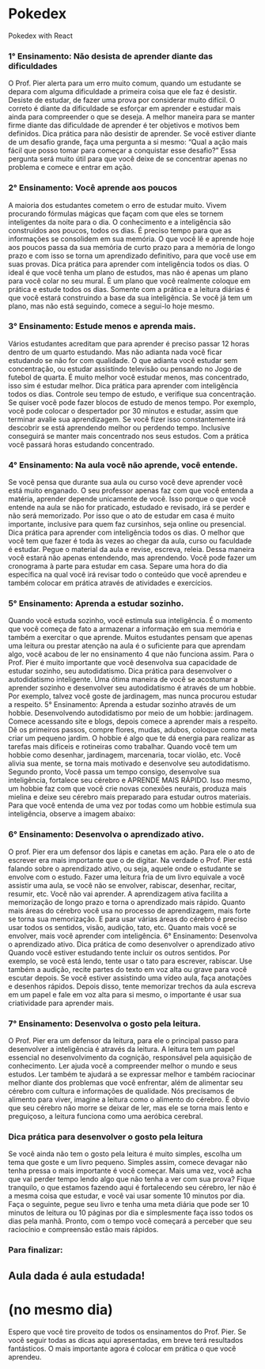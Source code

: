 # Pokedex
 Pokedex with React

### 1° Ensinamento: Não desista de aprender diante das dificuldades

O Prof. Pier alerta para um erro muito comum, quando um estudante se
depara com alguma dificuldade a primeira coisa que ele faz é desistir.
Desiste de estudar, de fazer uma prova por considerar muito difícil.
O correto é diante da dificuldade se esforçar em aprender e estudar
mais ainda para compreender o que se deseja.
A melhor maneira para se manter firme diante das dificuldade de
aprender é ter objetivos e motivos bem definidos.
Dica prática para não desistir de aprender.
Se você estiver diante de um desafio grande, faça uma pergunta a si
mesmo: “Qual a ação mais fácil que posso tomar para começar a
conquistar esse desafio?”
Essa pergunta será muito útil para que você deixe de se concentrar
apenas no problema e comece e entrar em ação.

### 2° Ensinamento: Você aprende aos poucos

A maioria dos estudantes cometem o erro de estudar muito. Vivem
procurando fórmulas mágicas que façam com que eles se tornem
inteligentes da noite para o dia.
O conhecimento e a inteligência são construídos aos poucos, todos
os dias. É preciso tempo para que as informações se consolidem em
sua memória.
O que você lê e aprende hoje aos poucos passa da sua memória de
curto prazo para a memória de longo prazo e com isso se torna um
aprendizado definitivo, para que você use em suas provas.
Dica prática para aprender com inteligência todos os dias.
O ideal é que você tenha um plano de estudos, mas não é apenas um
plano para você colar no seu mural. É um plano que você realmente
coloque em prática e estude todos os dias.
Somente com a prática e a leitura diárias é que você estará construindo
a base da sua inteligência. Se você já tem um plano, mas não está
seguindo, comece a segui-lo hoje mesmo.

### 3° Ensinamento: Estude menos e aprenda mais.

Vários estudantes acreditam que para aprender é preciso passar 12 horas dentro
de um quarto estudando. Mas não adianta nada você ficar estudando se não for
com qualidade.
O que adianta você estudar sem concentração, ou estudar assistindo televisão ou
pensando no Jogo de futebol de quarta. É muito melhor você estudar menos, mas
concentrado, isso sim é estudar melhor.
Dica prática para aprender com inteligência todos os dias.
Controle seu tempo de estudo, e verifique sua concentração. Se quiser você pode
fazer blocos de estudo de menos tempo. Por exemplo, você pode colocar o
despertador por 30 minutos e estudar, assim que terminar avalie sua
aprendizagem.
Se você fizer isso constantemente irá descobrir se está aprendendo melhor ou
perdendo tempo. Inclusive conseguirá se manter mais concentrado nos seus
estudos. Com a prática você passará horas estudando concentrado.

### 4° Ensinamento: Na aula você não aprende, você entende.
Se você pensa que durante sua aula ou curso você deve aprender você está muito
enganado. O seu professor apenas faz com que você entenda a matéria, aprender
depende unicamente de você.
Isso porque o que você entende na aula se não for praticado, estudado e revisado,
irá se perder e não será memorizado. Por isso que o ato de estudar em casa é
muito importante, inclusive para quem faz cursinhos, seja online ou presencial.
Dica prática para aprender com inteligência todos os dias.
O melhor que você tem que fazer é toda às vezes ao chegar da aula, curso ou
faculdade é estudar. Pegue o material da aula e revise, escreva, releia. Dessa
maneira você estará não apenas entendendo, mas aprendendo.
Você pode fazer um cronograma à parte para estudar em casa. Separe uma hora
do dia específica na qual você irá revisar todo o conteúdo que você aprendeu e
também colocar em prática através de atividades e exercícios.

### 5° Ensinamento: Aprenda a estudar sozinho.

Quando você estuda sozinho, você estimula sua inteligência. É o momento que
você começa de fato a armazenar a informação em sua memória e também a
exercitar o que aprende.
Muitos estudantes pensam que apenas uma leitura ou prestar atenção na aula é
o suficiente para que aprendam algo, você acabou de ler no ensinamento 4 que
não funciona assim.
Para o Prof. Pier é muito importante que você desenvolva sua capacidade de
estudar sozinho, seu autodidatismo.
Dica prática para desenvolver o autodidatismo inteligente.
Uma ótima maneira de você se acostumar a aprender sozinho e desenvolver
seu autodidatismo é através de um hobbie. Por exemplo, talvez você goste de
jardinagem, mas nunca procurou estudar a respeito.
5° Ensinamento: Aprenda a estudar
sozinho através de um hobbie.
Desenvolvendo autodidatismo por meio de um hobbie: jardinagem.
Comece acessando site e blogs, depois comece a aprender mais a respeito. Dê
os primeiros passos, compre flores, mudas, adubos, coloque como meta criar
um pequeno jardim.
O hobbie é algo que te dá energia para realizar as tarefas mais difíceis e
rotineiras como trabalhar. Quando você tem um hobbie como desenhar,
jardinagem, marcenaria, tocar violão, etc. Você alivia sua mente, se torna mais
motivado e desenvolve seu autodidatismo.
Segundo pronto, Você passa um tempo consigo, desenvolve sua inteligência,
fortalece seu cérebro e APRENDE MAIS RÁPIDO. Isso mesmo, um hobbie faz
com que você crie novas conexões neurais, produza mais mielina e deixe seu
cérebro mais preparado para estudar outros materiais.
Para que você entenda de uma vez por todas
como um hobbie estimula sua inteligência,
observe a imagem abaixo:

### 6° Ensinamento: Desenvolva o aprendizado ativo.

O prof. Pier era um defensor dos lápis e canetas em ação. Para ele o ato de
escrever era mais importante que o de digitar. Na verdade o Prof. Pier está falando
sobre o aprendizado ativo, ou seja, aquele onde o estudante se envolve com o
estudo.
Fazer uma leitura fria de um livro equivale a você assistir uma aula, se você não se
envolver, rabiscar, desenhar, recitar, resumir, etc. Você não vai aprender. A
aprendizagem ativa facilita a memorização de longo prazo e torna o aprendizado
mais rápido.
Quanto mais áreas do cérebro você usa no processo de aprendizagem, mais forte
se torna sua memorização. E para usar várias áreas do cérebro é preciso usar
todos os sentidos, visão, audição, tato, etc. Quanto mais você se envolver, mais
você aprender com inteligência.
6° Ensinamento: Desenvolva o
aprendizado ativo.
Dica prática de como desenvolver o aprendizado ativo
Quando você estiver estudando tente incluir os outros sentidos. Por exemplo, se
você está lendo, tente usar o tato para escrever, rabiscar. Use também a audição,
recite partes do texto em voz alta ou grave para você escutar depois.
Se você estiver assistindo uma vídeo aula, faça anotações e desenhos rápidos.
Depois disso, tente memorizar trechos da aula escreva em um papel e fale em voz
alta para si mesmo, o importante é usar sua criatividade para aprender mais.

### 7° Ensinamento: Desenvolva o gosto pela leitura.

O Prof. Pier era um defensor da leitura, para ele o principal passo para desenvolver
a inteligência é através da leitura. A leitura tem um papel essencial no
desenvolvimento da cognição, responsável pela aquisição de conhecimento.
Ler ajuda você a compreender melhor o mundo e seus estudos. Ler também te
ajudará a se expressar melhor e também raciocinar melhor diante dos problemas
que você enfrentar, além de alimentar seu cérebro com cultura e informações de
qualidade.
Nós precisamos de alimento para viver, imagine a leitura como o alimento do
cérebro. É obvio que seu cérebro não morre se deixar de ler, mas ele se torna mais
lento e preguiçoso, a leitura funciona como uma aeróbica cerebral.

### Dica prática para desenvolver o gosto pela leitura
Se você ainda não tem o gosto pela leitura é muito simples, escolha um tema que
goste e um livro pequeno. Simples assim, comece devagar não tenha pressa o
mais importante é você começar.
Mais uma vez, você acha que vai perder tempo lendo algo que não tenha a ver
com sua prova? Fique tranquilo, o que estamos fazendo aqui é fortalecendo seu
cérebro, ler não é a mesma coisa que estudar, e você vai usar somente 10 minutos
por dia.
Faça o seguinte, pegue seu livro e tenha uma meta diária que pode ser 10 minutos
de leitura ou 10 páginas por dia e simplesmente faça isso todos os dias pela
manhã. Pronto, com o tempo você começará a perceber que seu raciocínio e
compreensão estão mais rápidos.

### Para finalizar:
## Aula dada é aula estudada!
# (no mesmo dia)

Espero que você tire proveito de todos os
ensinamentos do Prof. Pier. Se você seguir
todas as dicas aqui apresentadas, em breve
terá resultados fantásticos.
O mais importante agora é colocar em
prática o que você aprendeu. 